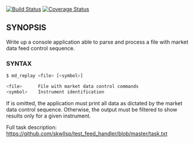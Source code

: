 [![Build Status](https://travis-ci.org/skwllsp/test_feed_handler.png)](https://travis-ci.org/skwllsp/test_feed_handler)
[![Coverage Status](https://coveralls.io/repos/github/skwllsp/test_feed_handler/badge.svg?branch=master)](https://coveralls.io/github/skwllsp/test_feed_handler?branch=master)


## SYNOPSIS



Write up a console application able to parse and process a file with market data feed control sequence.

### SYNTAX


``` bash
$ md_replay <file> [<symbol>]

<file> 	    File with market data control commands
<symbol>    Instrument identification

```



If <symbol> is omitted, the application must print all data
as dictated by the market data control sequence. Otherwise,
the output must be filtered to show results only for a given
instrument.


Full task description: https://github.com/skwllsp/test_feed_handler/blob/master/task.txt

